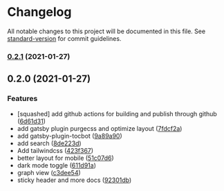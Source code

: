 # Changelog

All notable changes to this project will be documented in this file. See [standard-version](https://github.com/conventional-changelog/standard-version) for commit guidelines.

### [0.2.1](https://github.com/hikerpig/gatsby-project-kb/compare/v0.2.0...v0.2.1) (2021-01-27)

## 0.2.0 (2021-01-27)


### Features

* [squashed] add github actions for building and publish through github ([6d61d31](https://github.com/hikerpig/gatsby-project-kb/commit/6d61d31acaf3173786c900c9cd48bdce5bd99b72))
* add gatsby plugin purgecss and optimize layout ([7fdcf2a](https://github.com/hikerpig/gatsby-project-kb/commit/7fdcf2af0556182b715480bdb76758523762be9d))
* add gatsby-plugin-tocbot ([9a89a90](https://github.com/hikerpig/gatsby-project-kb/commit/9a89a9027d59bd7d21b1bdcfad69ad58fb5707b6))
* add search ([8de223d](https://github.com/hikerpig/gatsby-project-kb/commit/8de223d8076542085d7fb5f53963771d310f7e9b))
* Add tailwindcss ([423f367](https://github.com/hikerpig/gatsby-project-kb/commit/423f36737667b27b14768673d7aa65d0b12bbaac))
* better layout for mobile ([51c07d6](https://github.com/hikerpig/gatsby-project-kb/commit/51c07d6df662a259a7c19a08e47dd74524448145))
* dark mode toggle ([611d91a](https://github.com/hikerpig/gatsby-project-kb/commit/611d91ac4b8364d1a45410cef820037accd4db17))
* graph view ([c3dee54](https://github.com/hikerpig/gatsby-project-kb/commit/c3dee547b258cadffeecb28e96724fe7aa21415e))
* sticky header and more docs ([92301db](https://github.com/hikerpig/gatsby-project-kb/commit/92301dbb064129d172782533cf74bff00788cb3f))

